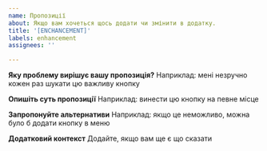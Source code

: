 ```yaml
---
name: Пропозиції
about: Якщо вам хочеться щось додати чи змінити в додатку.
title: '[ENCHANCEMENT]'
labels: enhancement
assignees: ''

---
```


**Яку проблему вирішує вашу пропозиція?**
Наприклад: мені незручно кожен раз шукати цю важливу кнопку

**Опишіть суть пропозиції**
Наприклад: винести цю кнопку на певне місце

**Запропонуйте альтернативи**
Наприклад: якщо це неможливо, можна було б додати кнопку в меню

**Додатковий контекст**
Додайте, якщо вам ще є що сказати
